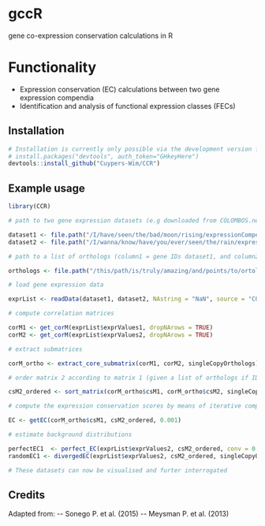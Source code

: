 # gccR
gene co-expression conservation calculations in R


# Functionality
- Expression conservation (EC) calculations between two gene expression compendia
- Identification and analysis of functional expression classes (FECs)

## Installation

``` r
# Installation is currently only possible via the development version from GitHub:
# install.packages("devtools", auth_token="GHkeyHere")
devtools::install_github("Cuypers-Wim/CCR")
```

## Example usage

```R
library(CCR)

# path to two gene expression datasets (e.g downloaded from COLOMBOS.net) that you wish to compare

dataset1 <- file.path("/I/have/seen/the/bad/moon/rising/expressionCompendium1.txt")
dataset2 <- file.path("/I/wanna/know/have/you/ever/seen/the/rain/expressionCompendium2.txt")

# path to a list of orthologs (column1 = gene IDs dataset1, and column2 = orthologuous dataset2 IDs)

orthologs <- file.path("/this/path/is/truly/amazing/and/points/to/ortologs.txt")

# load gene expression data

exprList <- readData(dataset1, dataset2, NAstring = "NaN", source = "COLOMBOS")

# compute correlation matrices

corM1 <- get_corM(exprList$exprValues1, dropNArows = TRUE)
corM2 <- get_corM(exprList$exprValues2, dropNArows = TRUE)

# extract submatrices

corM_ortho <- extract_core_submatrix(corM1, corM2, singleCopyOrthologs)

# order matrix 2 according to matrix 1 (given a list of orthologs if IDs differ)

csM2_ordered <- sort_matrix(corM_ortho$csM1, corM_ortho$csM2, singleCopyOrthologs)

# compute the expression conservation scores by means of iterative comparison of co-expression

EC <- getEC(corM_ortho$csM1, csM2_ordered, 0.001)

# estimate background distributions

perfectEC1  <- perfect_EC(exprList$exprValues2, csM2_ordered, conv = 0.001, maxIter = 200)
randomEC1 <- divergedEC(exprList$exprValues2, csM2_ordered, singleCopyOrthologs, EC$ECweights)

# These datasets can now be visualised and furter interrogated

```

## Credits
  Adapted from:
    -- Sonego P. et al. (2015) 
    -- Meysman P. et al. (2013)
